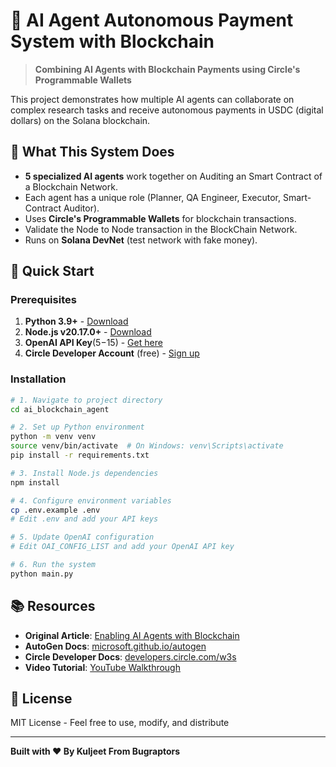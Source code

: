 # 🤖 AI Agent Autonomous Payment System with Blockchain

> **Combining AI Agents with Blockchain Payments using Circle's Programmable Wallets**

This project demonstrates how multiple AI agents can collaborate on complex research tasks and receive autonomous payments in USDC (digital dollars) on the Solana blockchain.

## 🌟 What This System Does

- **5 specialized AI agents** work together on Auditing an Smart Contract of a Blockchain Network.
- Each agent has a unique role (Planner, QA Engineer, Executor, Smart-Contract Auditor).
- Uses **Circle's Programmable Wallets** for blockchain transactions.
- Validate the Node to Node transaction in the BlockChain Network.
- Runs on **Solana DevNet** (test network with fake money).

## 🚀 Quick Start

### Prerequisites

1. **Python 3.9+** - [Download](https://www.python.org/downloads/)
2. **Node.js v20.17.0+** - [Download](https://nodejs.org/)
3. **OpenAI API Key**(5$-15$) - [Get here](https://platform.openai.com/api-keys)
4. **Circle Developer Account** (free) - [Sign up](https://console.circle.com/)

### Installation

```bash
# 1. Navigate to project directory
cd ai_blockchain_agent

# 2. Set up Python environment
python -m venv venv
source venv/bin/activate  # On Windows: venv\Scripts\activate
pip install -r requirements.txt

# 3. Install Node.js dependencies
npm install

# 4. Configure environment variables
cp .env.example .env
# Edit .env and add your API keys

# 5. Update OpenAI configuration
# Edit OAI_CONFIG_LIST and add your OpenAI API key

# 6. Run the system
python main.py
```

## 📚 Resources

- **Original Article**: [Enabling AI Agents with Blockchain](https://www.circle.com/blog/enabling-ai-agents-with-blockchain)
- **AutoGen Docs**: [microsoft.github.io/autogen](https://microsoft.github.io/autogen/)
- **Circle Developer Docs**: [developers.circle.com/w3s](https://developers.circle.com/w3s/docs)
- **Video Tutorial**: [YouTube Walkthrough](https://youtu.be/YxXrU0I6vT0)

## 📄 License

MIT License - Feel free to use, modify, and distribute

---

**Built with ❤️ By Kuljeet From Bugraptors**
